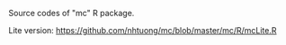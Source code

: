 Source codes of "mc" R package.

Lite version: https://github.com/nhtuong/mc/blob/master/mc/R/mcLite.R

